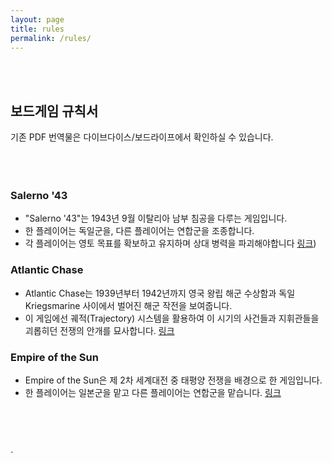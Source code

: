 ```yaml
---
layout: page
title: rules
permalink: /rules/
---
```


<br/><br/>

## 보드게임 규칙서 
기존 PDF 번역물은 다이브다이스/보드라이프에서 확인하실 수 있습니다.
<br/><br/><br/><br/>

### Salerno '43
- "Salerno '43"는 1943년 9월 이탈리아 남부 침공을 다루는 게임입니다.
- 한 플레이어는 독일군을, 다른 플레이어는 연합군을 조종합니다.
- 각 플레이어는 영토 목표를 확보하고 유지하며 상대 병력을 파괴해야합니다
[링크](https://daso-bgg.notion.site/Salerno-43-18170e53e083491abc156b4ceb8d2b57?pvs=4))

### Atlantic Chase
- Atlantic Chase는 1939년부터 1942년까지 영국 왕립 해군 수상함과 독일 Kriegsmarine 사이에서 벌어진 해군 작전을 보여줍니다.
- 이 게임에선 궤적(Trajectory) 시스템을 활용하여 이 시기의 사건들과 지휘관들을 괴롭히던 전쟁의 안개를 묘사합니다.
[링크](https://daso-bgg.notion.site/Atlantic-Chase-79cfc902e84a430ebcd3bc9de6d2ad99?pvs=4)

### Empire of the Sun
- Empire of the Sun은 제 2차 세계대전 중 태평양 전쟁을 배경으로 한 게임입니다.
- 한 플레이어는 일본군을 맡고 다른 플레이어는 연합군을 맡습니다.
[링크](https://daso-bgg.notion.site/Empire-of-the-Sun-d060553a00ff45a79e434279a33d0404?pvs=4)

<br/><br/><br/><br/>
  `
